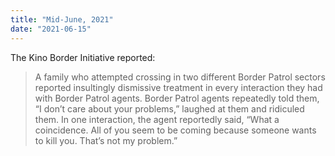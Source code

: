 ```yaml
---
title: "Mid-June, 2021"
date: "2021-06-15"
---
```


The Kino Border Initiative reported:

> A family who attempted crossing in two different Border Patrol sectors reported insultingly dismissive treatment in every interaction they had with Border Patrol agents. Border Patrol agents repeatedly told them, “I don’t care about your problems,” laughed at them and ridiculed them. In one interaction, the agent reportedly said, “What a coincidence. All of you seem to be coming because someone wants to kill you. That’s not my problem.”
